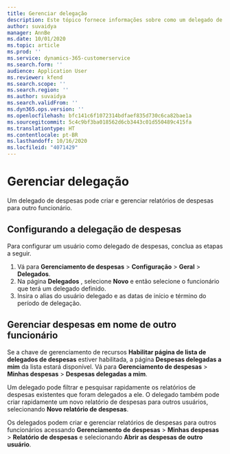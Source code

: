 ```yaml
---
title: Gerenciar delegação
description: Este tópico fornece informações sobre como um delegado de despesas pode criar e gerenciar relatórios de despesas para outro funcionário.
author: suvaidya
manager: AnnBe
ms.date: 10/01/2020
ms.topic: article
ms.prod: ''
ms.service: dynamics-365-customerservice
ms.search.form: ''
audience: Application User
ms.reviewer: kfend
ms.search.scope: ''
ms.search.region: ''
ms.author: suvaidya
ms.search.validFrom: ''
ms.dyn365.ops.version: ''
ms.openlocfilehash: bfc141c6f1072314bdfaef835d730c6ca82bae1a
ms.sourcegitcommit: 5c4c9bf3ba018562d6cb3443c01d550489c415fa
ms.translationtype: HT
ms.contentlocale: pt-BR
ms.lasthandoff: 10/16/2020
ms.locfileid: "4071429"
---
```

# <a name="manage-delegation"></a>Gerenciar delegação
Um delegado de despesas pode criar e gerenciar relatórios de despesas para outro funcionário.

## <a name="configuring-expense-delegation"></a>Configurando a delegação de despesas

Para configurar um usuário como delegado de despesas, conclua as etapas a seguir. 
1. Vá para **Gerenciamento de despesas** > **Configuração** > **Geral** > **Delegados**. 
2. Na página **Delegados** , selecione **Novo** e então selecione o funcionário que terá um delegado definido. 
3. Insira o alias do usuário delegado e as datas de início e término do período de delegação.

## <a name="manage-expenses-on-behalf-of-another-employee"></a>Gerenciar despesas em nome de outro funcionário

Se a chave de gerenciamento de recursos **Habilitar página de lista de delegados de despesas** estiver habilitada, a página **Despesas delegadas a mim** da lista estará disponível. Vá para **Gerenciamento de despesas** > **Minhas despesas** > **Despesas delegadas a mim**.

Um delegado pode filtrar e pesquisar rapidamente os relatórios de despesas existentes que foram delegados a ele. O delegado também pode criar rapidamente um novo relatório de despesas para outros usuários, selecionando **Novo relatório de despesas**.

Os delegados podem criar e gerenciar relatórios de despesas para outros funcionários acessando **Gerenciamento de despesas** > **Minhas despesas** > **Relatório de despesas** e selecionando **Abrir as despesas de outro usuário**.
